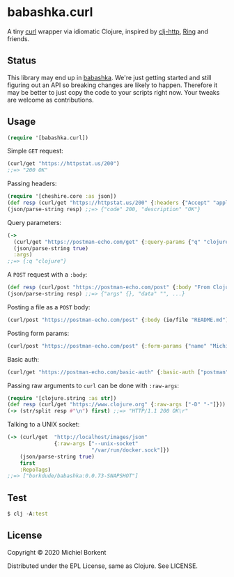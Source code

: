 # babashka.curl

A tiny [curl](https://curl.haxx.se/) wrapper via idiomatic Clojure, inspired by [clj-http](https://github.com/dakrone/clj-http#philosophy), [Ring](https://github.com/ring-clojure/ring) and friends.

## Status

This library may end up in
[babashka](https://github.com/borkdude/babashka/). We're just getting started
and still figuring out an API so breaking changes are likely to
happen. Therefore it may be better to just copy the code to your scripts right
now. Your tweaks are welcome as contributions.

## Usage

``` clojure
(require '[babashka.curl])
```

Simple `GET` request:

``` clojure
(curl/get "https://httpstat.us/200")
;;=> "200 OK"
```

Passing headers:

``` clojure
(require '[cheshire.core :as json])
(def resp (curl/get "https://httpstat.us/200" {:headers {"Accept" "application/json"}}))
(json/parse-string resp) ;;=> {"code" 200, "description" "OK"}
```

Query parameters:

``` clojure
(->
  (curl/get "https://postman-echo.com/get" {:query-params {"q" "clojure"}})
  (json/parse-string true)
  :args)
;;=> {:q "clojure"}
```

A `POST` request with a `:body`:

``` clojure
(def resp (curl/post "https://postman-echo.com/post" {:body "From Clojure"}))
(json/parse-string resp) ;;=> {"args" {}, "data" "", ...}
```

Posting a file as a `POST` body:

``` clojure
(curl/post "https://postman-echo.com/post" {:body (io/file "README.md")})
```

Posting form params:

``` clojure
(curl/post "https://postman-echo.com/post" {:form-params {"name" "Michiel"}})
```

Basic auth:

``` clojure
(curl/get "https://postman-echo.com/basic-auth" {:basic-auth ["postman" "password"]})
```

Passing raw arguments to `curl` can be done with `:raw-args`:

``` clojure
(require '[clojure.string :as str])
(def resp (curl/get "https://www.clojure.org" {:raw-args ["-D" "-"]}))
(-> (str/split resp #"\n") first) ;;=> "HTTP/1.1 200 OK\r"
```

Talking to a UNIX socket:

``` clojure
(-> (curl/get  "http://localhost/images/json"
               {:raw-args ["--unix-socket"
                           "/var/run/docker.sock"]})
    (json/parse-string true)
    first
    :RepoTags)
;;=> ["borkdude/babashka:0.0.73-SNAPSHOT"]
```

## Test

``` clojure
$ clj -A:test
```

## License

Copyright © 2020 Michiel Borkent

Distributed under the EPL License, same as Clojure. See LICENSE.
